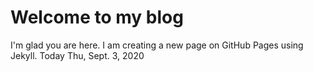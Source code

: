 # Welcome to my blog

I'm glad you are here. I am creating a new page on GitHub Pages using Jekyll.
Today Thu, Sept. 3, 2020
